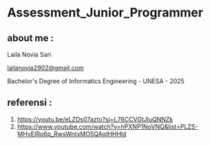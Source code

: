 # Assessment_Junior_Programmer

## about me :
Laila Novia Sari

lailanovia2902@gmail.com

Bachelor's Degree of Informatics Engineering - UNESA - 2025

## referensi :
1. https://youtu.be/eLZDs07azto?si=L76CCVGtJluQNNZk
2. https://www.youtube.com/watch?v=hPXNP1NoVNQ&list=PLZS-MHyEIRo6p_RwsWntxMO5QAqIHHHld